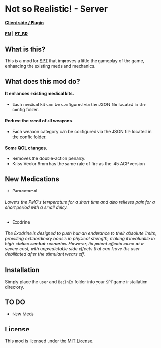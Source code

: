 # Not so Realistic! - Server

#### [Client side / Plugin]()
#### [EN](README.md) | [PT_BR](README_BR.md)

## What is this?

This is a mod for [SPT](https://www.sp-tarkov.com "The main goal of the project is to provide a single-player offline experience with ready-to-use progression for the official BSG client. Now you can play Escape From Tarkov while waiting for their servers to come back online, when you're offline, or if you need a break from cheaters.") that improves a little the gameplay of the game, enhancing the existing meds and mechanics.

## What does this mod do?

#### It enhances existing medical kits.

- Each medical kit can be configured via the JSON file located in the config folder.

#### Reduce the recoil of all weapons.

- Each weapon category can be configured via the JSON file located in the config folder.

#### Some QOL changes.

- Removes the double-action penality.
- Kriss Vector 9mm has the same rate of fire as the .45 ACP version.

## New Medications

- Paracetamol  
###### Lowers the PMC's temperature for a short time and also relieves pain for a short period with a small delay.

- Exodrine
###### The Exodrine is designed to push human endurance to their absolute limits, providing extraordinary boosts in physical strength, making it invaluable in high-stakes combat scenarios. However, its potent effects come at a severe cost, with unpredictable side effects that can leave the user debilitated after the stimulant wears off.

## Installation

Simply place the `user` and `BepInEx` folder into your `SPT` game installation directory.

## TO DO

- New Meds

## License

This mod is licensed under the [MIT License](LICENSE).
